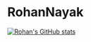 # RohanNayak
[![Rohan's GitHub stats](https://github-readme-stats.vercel.app/api?username=rohan9769&count_private=true)](https://github.com/anuraghazra/github-readme-stats)
